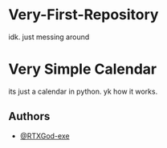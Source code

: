 # Very-First-Repository
idk. just messing around

# Very Simple Calendar

its just a calendar in python. yk how it works.




## Authors

- [@RTXGod-exe](https://github.com/RTXGod-exe)

